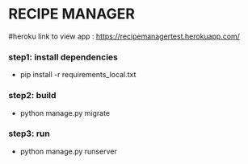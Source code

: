 # RECIPE MANAGER
#heroku link to view app : 
https://recipemanagertest.herokuapp.com/

### step1: install dependencies
 - pip install -r requirements_local.txt
 
 
### step2: build
 - python manage.py migrate
 

### step3: run
 - python manage.py runserver


